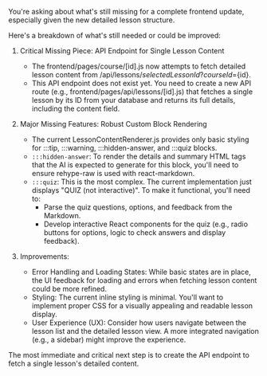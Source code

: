  You're asking about what's still missing for a complete frontend update, especially given the new detailed lesson structure.

  Here's a breakdown of what's still needed or could be improved:

   1. Critical Missing Piece: API Endpoint for Single Lesson Content
       * The frontend/pages/course/[id].js now attempts to fetch detailed lesson content from /api/lessons/${selectedLessonId}?courseId=${id}.
       * This API endpoint does not exist yet. You need to create a new API route (e.g., frontend/pages/api/lessons/[id].js) that fetches a single lesson by its ID from your database and returns its full details,
         including the content field.

   2. Major Missing Features: Robust Custom Block Rendering
       * The current LessonContentRenderer.js provides only basic styling for :::tip, :::warning, :::hidden-answer, and :::quiz blocks.
       * `:::hidden-answer`: To render the details and summary HTML tags that the AI is expected to generate for this block, you'll need to ensure rehype-raw is used with react-markdown.
       * `:::quiz`: This is the most complex. The current implementation just displays "QUIZ (not interactive)". To make it functional, you'll need to:
           * Parse the quiz questions, options, and feedback from the Markdown.
           * Develop interactive React components for the quiz (e.g., radio buttons for options, logic to check answers and display feedback).

   3. Improvements:
       * Error Handling and Loading States: While basic states are in place, the UI feedback for loading and errors when fetching lesson content could be more refined.
       * Styling: The current inline styling is minimal. You'll want to implement proper CSS for a visually appealing and readable lesson display.
       * User Experience (UX): Consider how users navigate between the lesson list and the detailed lesson view. A more integrated navigation (e.g., a sidebar) might improve the experience.

  The most immediate and critical next step is to create the API endpoint to fetch a single lesson's detailed content.